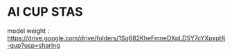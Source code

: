 # AI CUP STAS

model weight : https://drive.google.com/drive/folders/1Sq682KheFmneDXpLD5Y7cYXpxpHj-gup?usp=sharing
